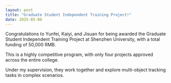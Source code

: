 ```yaml
---
layout: post
title: "Graduate Student Independent Training Project!"
date: 2025-05-06
---
```


Congratulations to Yunfei, Kaiyi, and Jisuan for being awarded the Graduate Student Independent Training Project at Shenzhen University, with a total funding of 50,000 RMB. 

This is a highly competitive program, with only four projects approved across the entire college. 

Under my supervision, they work together and explore multi-object tracking tasks in complex scenarios.

